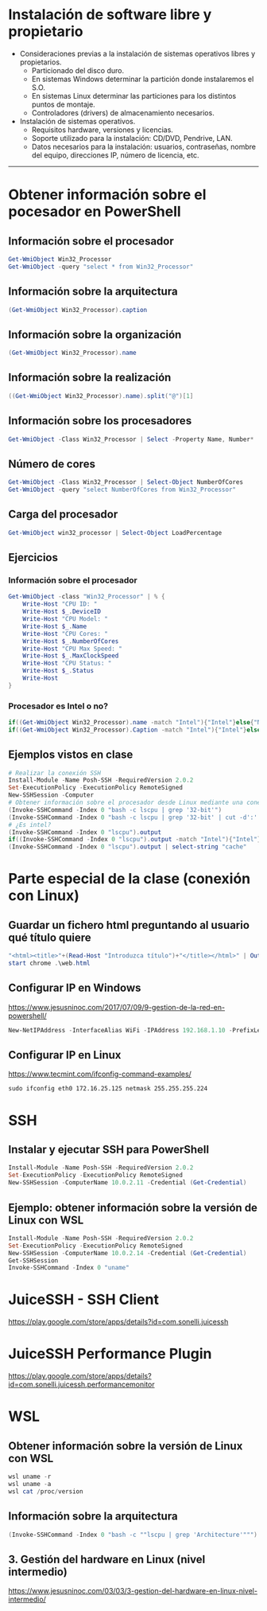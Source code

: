 # Instalación de software libre y propietario

- Consideraciones previas a la instalación de sistemas operativos libres y propietarios.
  - Particionado del disco duro.
  - En sistemas Windows determinar la partición donde instalaremos el S.O.
  - En sistemas Linux determinar las particiones para los distintos puntos de montaje.
  - Controladores (drivers) de almacenamiento necesarios.
- Instalación de sistemas operativos.
  - Requisitos hardware, versiones y licencias.
  - Soporte utilizado para la instalación: CD/DVD, Pendrive, LAN.
  - Datos necesarios para la instalación: usuarios, contraseñas, nombre del equipo, direcciones IP, número de licencia, etc.

----------------

# Obtener información sobre el pocesador en PowerShell

## Información sobre el procesador
```PowerShell
Get-WmiObject Win32_Processor
Get-WmiObject -query "select * from Win32_Processor"
```
## Información sobre la arquitectura
```PowerShell
(Get-WmiObject Win32_Processor).caption
```
## Información sobre la organización
```PowerShell
(Get-WmiObject Win32_Processor).name
```
## Información sobre la realización
```PowerShell
((Get-WmiObject Win32_Processor).name).split("@")[1]
```
## Información sobre los procesadores
```PowerShell
Get-WmiObject -Class Win32_Processor | Select -Property Name, Number*
```
## Número de cores
```PowerShell
Get-WmiObject -Class Win32_Processor | Select-Object NumberOfCores
Get-WmiObject -query "select NumberOfCores from Win32_Processor"
```
## Carga del procesador
```PowerShell
Get-WmiObject win32_processor | Select-Object LoadPercentage
```
## Ejercicios
### Información sobre el procesador
```PowerShell
Get-WmiObject -class "Win32_Processor" | % {
    Write-Host "CPU ID: "
    Write-Host $_.DeviceID
    Write-Host "CPU Model: "
    Write-Host $_.Name
    Write-Host "CPU Cores: "
    Write-Host $_.NumberOfCores
    Write-Host "CPU Max Speed: "
    Write-Host $_.MaxClockSpeed
    Write-Host "CPU Status: "
    Write-Host $_.Status
    Write-Host
}
```
### Procesador es Intel o no?
```PowerShell
if((Get-WmiObject Win32_Processor).name -match "Intel"){"Intel"}else{"No es Intel"}
if((Get-WmiObject Win32_Processor).Caption -match "Intel"){"Intel"}else{"No es Intel"}
```

## Ejemplos vistos en clase
```PowerShell
# Realizar la conexión SSH
Install-Module -Name Posh-SSH -RequiredVersion 2.0.2
Set-ExecutionPolicy -ExecutionPolicy RemoteSigned
New-SSHSession -Computer
# Obtener información sobre el procesador desde Linux mediante una conexión SSH
(Invoke-SSHCommand -Index 0 "bash -c lscpu | grep '32-bit'")
(Invoke-SSHCommand -Index 0 "bash -c lscpu | grep '32-bit' | cut -d':' -f2  | cut -d'-' -f1 ").output
# ¿Es intel?
(Invoke-SSHCommand -Index 0 "lscpu").output
if((Invoke-SSHCommand -Index 0 "lscpu").output -match "Intel"){"Intel"}else{"No es Intel"}
(Invoke-SSHCommand -Index 0 "lscpu").output | select-string "cache"
```

# Parte especial de la clase (conexión con Linux)

## Guardar un fichero html preguntando al usuario qué título quiere
```PowerShell
"<html><title>"+(Read-Host "Introduzca título")+"</title></html>" | Out-File web.html
start chrome .\web.html
```
## Configurar IP en Windows
https://www.jesusninoc.com/2017/07/09/9-gestion-de-la-red-en-powershell/
```PowerShell
New-NetIPAddress -InterfaceAlias WiFi -IPAddress 192.168.1.10 -PrefixLength 24 -DefaultGateway 192.168.1.1
```

## Configurar IP en Linux
https://www.tecmint.com/ifconfig-command-examples/
```Shell
sudo ifconfig eth0 172.16.25.125 netmask 255.255.255.224
```

# SSH

## Instalar y ejecutar SSH para PowerShell
```PowerShell
Install-Module -Name Posh-SSH -RequiredVersion 2.0.2
Set-ExecutionPolicy -ExecutionPolicy RemoteSigned
New-SSHSession -ComputerName 10.0.2.11 -Credential (Get-Credential)
```

## Ejemplo: obtener información sobre la versión de Linux con WSL
```PowerShell
Install-Module -Name Posh-SSH -RequiredVersion 2.0.2
Set-ExecutionPolicy -ExecutionPolicy RemoteSigned
New-SSHSession -ComputerName 10.0.2.14 -Credential (Get-Credential)
Get-SSHSession
Invoke-SSHCommand -Index 0 "uname"
```

# JuiceSSH - SSH Client
https://play.google.com/store/apps/details?id=com.sonelli.juicessh
# JuiceSSH Performance Plugin
https://play.google.com/store/apps/details?id=com.sonelli.juicessh.performancemonitor

# WSL
## Obtener información sobre la versión de Linux con WSL
```PowerShell
wsl uname -r
wsl uname -a
wsl cat /proc/version
```

## Información sobre la arquitectura
```PowerShell
(Invoke-SSHCommand -Index 0 "bash -c ""lscpu | grep 'Architecture'""").output
```

## 3. Gestión del hardware en Linux (nivel intermedio)
https://www.jesusninoc.com/03/03/3-gestion-del-hardware-en-linux-nivel-intermedio/
